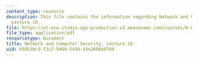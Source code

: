 ```yaml
---
content_type: resource
description: This file contains the information regarding Network and Computer Security,
  Lecture 10.
file: https://ol-ocw-studio-app-production.s3.amazonaws.com/courses/6-857-network-and-computer-security-spring-2014/b5053bc3f3c29468545043e2666b0764_MIT6_857S14_Lec10.pdf
file_type: application/pdf
resourcetype: Document
title: Network and Computer Security, Lecture 10
uid: b5053bc3-f3c2-9468-5450-43e2666b0764
---
```

